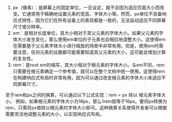 
1. px（像素）：是屏幕上的固定单位，一旦设定，就不会因为适应页面大小而改变。它通常用于精确地设置元素的宽高、字体大小等。然而，px单位不具备响应式特性，因为它们在所有设备上的表现都是一致的，无法自动适应不同屏幕尺寸或分辨率。
2. em：是相对长度单位，其大小相对于其父元素的字体大小。如果父元素的字体大小发生变化，那么使用em单位的子元素也会相应地调整大小。这使得em在需要基于父元素字体大小进行缩放的场景中非常有用。但是，使用em时需要注意，任何元素的设置都可能需要知道其父元素的大小，这可能会增加计算的复杂性。
3. rem：是root em的缩写，其大小相对于根元素的字体大小。与em不同，rem只需要在根元素确定一个参考值，就可以在整个文档中统一使用。这使得rem在构建响应式布局时非常有用，因为可以通过改变根元素的字体大小来适应不同屏幕尺寸。

至于rem和px之间的换算，可以通过以下公式实现：rem = px 除以 根元素字体大小。
例如，如果根元素的字体大小为16px，那么1rem就等于16px。要将px转换为rem，只需将px值除以根元素的字体大小即可。这种换算关系使得开发者可以根据需要灵活地调整元素的大小，以实现响应式布局。